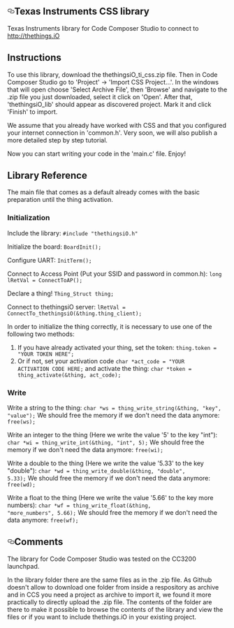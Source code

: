   <div id="readme" class="readme blob instapaper_body">
    <article class="markdown-body entry-content" itemprop="text"><h1><a id="user-content-arduino" class="anchor" href="#energia" aria-hidden="true"><svg aria-hidden="true" class="octicon octicon-link" height="16" role="img" version="1.1" viewBox="0 0 16 16" width="16"><path d="M4 9h1v1h-1c-1.5 0-3-1.69-3-3.5s1.55-3.5 3-3.5h4c1.45 0 3 1.69 3 3.5 0 1.41-0.91 2.72-2 3.25v-1.16c0.58-0.45 1-1.27 1-2.09 0-1.28-1.02-2.5-2-2.5H4c-0.98 0-2 1.22-2 2.5s1 2.5 2 2.5z m9-3h-1v1h1c1 0 2 1.22 2 2.5s-1.02 2.5-2 2.5H9c-0.98 0-2-1.22-2-2.5 0-0.83 0.42-1.64 1-2.09v-1.16c-1.09 0.53-2 1.84-2 3.25 0 1.81 1.55 3.5 3 3.5h4c1.45 0 3-1.69 3-3.5s-1.5-3.5-3-3.5z"></path></svg></a>Texas Instruments CSS library</h1>

<p>Texas Instruments library for Code Composer Studio to connect to <a href="http://thethings.iO">http://thethings.iO</a></p>

<h2>Instructions</h2>

To use this library, download the thethingsiO_ti_css.zip file. Then in Code Composer Studio go to 'Project' -> 'Import CSS Project...'. In the windows that will open choose 'Select Archive File', then 'Browse' and navigate to the .zip file you just downloaded, select it click on 'Open'. After that, 'thethingsiO_lib' should appear as discovered project. Mark it and click 'Finish' to import.

We assume that you already have worked with CSS and that you configured your internet connection in 'common.h'. Very soon, we will also publish a more detailed step by step tutorial.

Now you can start writing your code in the 'main.c' file. Enjoy!

<h2>Library Reference</h2>
The main file that comes as a default already comes with the basic preparation until the thing activation.

<h3>Initialization</h3>
Include the library:
<code>#include "thethingsiO.h"</code>

Initialize the board:
<code>BoardInit();</code>

Configure UART:
<code>InitTerm();</code>

Connect to Access Point (Put your SSID and password in common.h):
<code>long lRetVal = ConnectToAP();</code>

Declare a thing!
<code>Thing_Struct thing;</code>

Connect to thethingsiO server:
<code>lRetVal = ConnectTo_thethingsiO(&thing.thing_client);</code>

In order to initialize the thing correctly, it is necessary to use one of the following two methods:
1. If you have already activated your thing, set the token:
<code>thing.token = "YOUR TOKEN HERE";</code>
2. Or if not, set your activation code
<code>char *act_code = "YOUR ACTIVATION CODE HERE;</code>
and activate the thing:
<code>char *token = thing_activate(&thing, act_code);</code>

<h3>Write</h3>
Write a string to the thing:
<code>char *ws = thing_write_string(&thing, "key", "value");</code>
We should free the memory if we don't need the data anymore:
<code>free(ws);</code>

Write an integer to the thing (Here we write the value '5' to the key "int"):
<code>char *wi = thing_write_int(&thing, "int", 5);</code>
We should free the memory if we don't need the data anymore:
<code>free(wi);</code>

Write a double to the thing (Here we write the value '5.33' to the key "double"):
<code>char *wd = thing_write_double(&thing, "double", 5.33);</code>
We should free the memory if we don't need the data anymore:
<code>free(wd);</code>

Write a float to the thing (Here we write the value '5.66' to the key more numbers):
<code>char *wf = thing_write_float(&thing, "more_numbers", 5.66);</code>
We should free the memory if we don't need the data anymore:
<code>free(wf);</code>

<h2><a id="user-content-comments" class="anchor" href="#comments" aria-hidden="true"><svg aria-hidden="true" class="octicon octicon-link" height="16" role="img" version="1.1" viewBox="0 0 16 16" width="16"><path d="M4 9h1v1h-1c-1.5 0-3-1.69-3-3.5s1.55-3.5 3-3.5h4c1.45 0 3 1.69 3 3.5 0 1.41-0.91 2.72-2 3.25v-1.16c0.58-0.45 1-1.27 1-2.09 0-1.28-1.02-2.5-2-2.5H4c-0.98 0-2 1.22-2 2.5s1 2.5 2 2.5z m9-3h-1v1h1c1 0 2 1.22 2 2.5s-1.02 2.5-2 2.5H9c-0.98 0-2-1.22-2-2.5 0-0.83 0.42-1.64 1-2.09v-1.16c-1.09 0.53-2 1.84-2 3.25 0 1.81 1.55 3.5 3 3.5h4c1.45 0 3-1.69 3-3.5s-1.5-3.5-3-3.5z"></path></svg></a>Comments</h2>

The library for Code Composer Studio was tested on the CC3200 launchpad.

In the library  folder there are the same files as in the .zip file. As Github doesn't allow to download one folder from inside a respository as archive and in CCS you need a project as archive to import it, we found it more practically to directly upload the .zip file. The contents of the folder are there to make it possible to browse the contents of the library and view the files or if you want to include thethings.iO in your existing project.
